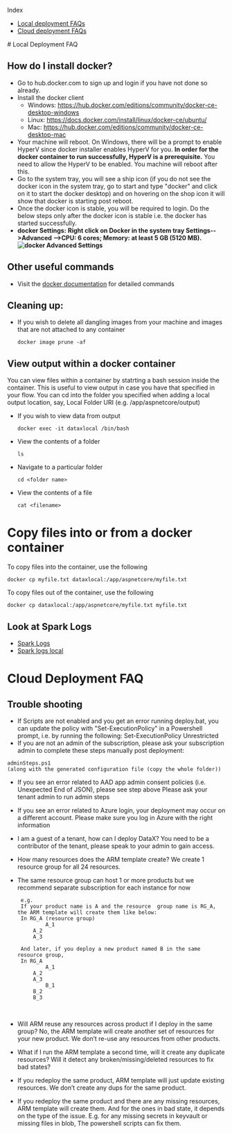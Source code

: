 Index
* [Local deployment FAQs](https://github.com/microsoft/data-accelerator/wiki/FAQ#local-deployment-faq)
* [Cloud deployment FAQs](https://github.com/microsoft/data-accelerator/wiki/FAQ#cloud-deployment-faq)

﻿#  Local Deployment FAQ
## How do I install docker? 
 - Go to hub.docker.com to sign up and login if you have not done so already.
 - Install the docker client
	- Windows: https://hub.docker.com/editions/community/docker-ce-desktop-windows
	- Linux: https://docs.docker.com/install/linux/docker-ce/ubuntu/  
	- Mac: https://hub.docker.com/editions/community/docker-ce-desktop-mac
 - Your machine will reboot. On Windows, there will be a prompt to enable HyperV since docker installer enables HyperV for you. **In order for the docker container to run successfully, HyperV is a prerequisite.** You need to allow the HyperV to be enabled. You machine will reboot after this.
 - Go to the system tray, you will see a ship icon (if you do not see the docker icon in the system tray, go to start and type "docker" and click on it to start the docker desktop) and on hovering on the shop icon it will show that docker is starting post reboot. 
 - Once the docker icon is stable, you will be required to login. Do the below steps only after the docker icon is stable i.e. the docker has started successfully.
 - **docker Settings:** 
	**Right click on Docker in the system tray Settings-->Advanced -->CPU: 6 cores; Memory: at least 5 GB (5120 MB).**
   **![docker Advanced Settings](https://github.com/Microsoft/data-accelerator/wiki/tutorials/images/AdvancedDockerSettings.PNG)**
## Other useful commands
 - Visit the [docker documentation](https://docs.docker.com/engine/reference/commandline/docker/) for detailed commands
## Cleaning up:
 - If you wish to delete all dangling images from your machine and images that are not attached to any container
   ```
   docker image prune -af
   ```
## View output within a docker container
You can view files within a container by statrting a bash session inside the container.  This is useful to view output in case you have that specified in your flow. You can cd into the folder you specified when adding a local output location, say, Local Folder URI (e.g. /app/aspnetcore/output)
 - If you wish to view data from output
   ```
   docker exec -it dataxlocal /bin/bash
   ```
  - View the contents of a folder
    ```
    ls
    ```
  - Navigate to a particular folder
    ```
    cd <folder name>
    ```
  - View the contents of a file
    ```
    cat <filename>
    ```
# Copy files into or from a docker container
To copy files into the container, use the following
```
docker cp myfile.txt dataxlocal:/app/aspnetcore/myfile.txt
```
To copy files out of the container, use the following
```
docker cp dataxlocal:/app/aspnetcore/myfile.txt myfile.txt
```
## Look at Spark Logs
   - [Spark Logs](https://github.com/Microsoft/data-accelerator/wiki/Spark-logs)
   - [Spark logs local](https://github.com/Microsoft/data-accelerator/wiki/Local-Tutorial-Debugging-using-Spark-logs)

#  Cloud Deployment FAQ
## Trouble shooting
 - If Scripts are not enabled and you get an error running deploy.bat, you can update the policy with "Set-ExecutionPolicy" in a Powershell prompt, i.e. by running the following: Set-ExecutionPolicy Unrestricted
 - If you are not an admin of the subscription, please ask your subscription admin to complete these steps manually post deployment: 
```
adminSteps.ps1 
(along with the generated configuration file (copy the whole folder))
````
 - If you see an error related to AAD app admin consent policies (i.e. Unexpected End of JSON), please see step above  Please ask your tenant admin to run admin steps
 - If you see an error related to Azure login, your deployment may occur on a different account. Please make sure you log in Azure with the right information
 - I am a guest of a tenant, how can I deploy DataX?  You need to be a contributor of the tenant, please speak to your admin to gain access.
 - How many resources does the ARM template create?  We create 1 resource group for all 24 resources.
 - The same resource group can host 1 or more products but we recommend separate subscription for each instance for now

		e.g.
		If your product name is A and the resource  group name is RG_A, the ARM template will create them like below:
		In RG_A (resource group)
		        A_1
			A_2
			A_3
		 
		And later, if you deploy a new product named B in the same resource group,
		In RG_A
		        A_1
			A_2
			A_3
		        B_1
			B_2
			B_3
 
 - Will ARM reuse any resources across product if I deploy in the same group?  No, the ARM template will create another set of resources for your new product. We don’t re-use any resources from other products.
 
 - What if I run the ARM template a second time, will it create any duplicate resources?  Will it detect any broken/missing/deleted resources to fix bad states?
	
 - If you redeploy the same product, ARM template will just update existing resources. We don’t create any dups for the same product.
 
 - If you redeploy the same product and there are any missing resources, ARM template will create them. And for the ones in bad state, it depends on the type of the issue. E.g. for any missing secrets in keyvault or missing files in blob, The powershell scripts can fix them.




